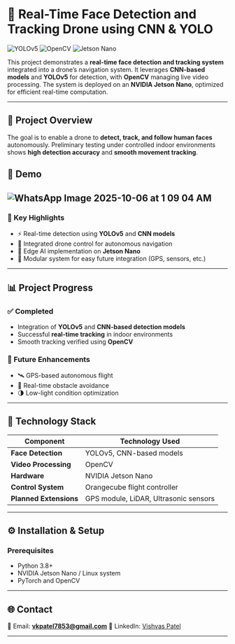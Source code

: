 # 🚁 Real-Time Face Detection and Tracking Drone using CNN & YOLO

![YOLOv5](https://img.shields.io/badge/YOLOv5-Object%20Detection-red) ![OpenCV](https://img.shields.io/badge/OpenCV-Computer%20Vision-blue) ![Jetson Nano](https://img.shields.io/badge/Jetson%20Nano-Edge%20AI-green)

This project demonstrates a **real-time face detection and tracking system** integrated into a drone’s navigation system. It leverages **CNN-based models** and **YOLOv5** for detection, with **OpenCV** managing live video processing. The system is deployed on an **NVIDIA Jetson Nano**, optimized for efficient real-time computation.

---

## 🎯 Project Overview

The goal is to enable a drone to **detect, track, and follow human faces** autonomously. Preliminary testing under controlled indoor environments shows **high detection accuracy** and **smooth movement tracking**.

## 🎥 Demo
![WhatsApp Image 2025-10-06 at 1 09 04 AM](https://github.com/user-attachments/assets/58b6c6b6-a60b-4774-b7f9-496e80a6e874)
---

### 🔹 Key Highlights

* ⚡ Real-time detection using **YOLOv5** and **CNN models**
* 🧭 Integrated drone control for autonomous navigation
* 🧠 Edge AI implementation on **Jetson Nano**
* 🧩 Modular system for easy future integration (GPS, sensors, etc.)

---

## 📊 Project Progress

### ✅ Completed

* Integration of **YOLOv5** and **CNN-based detection models**
* Successful **real-time tracking** in indoor environments
* Smooth tracking verified using **OpenCV**

### 🚧 Future Enhancements

* 🛰️ GPS-based autonomous flight
* 🚧 Real-time obstacle avoidance
* 🌗 Low-light condition optimization

---

## 🧠 Technology Stack

| Component              | Technology Used                       |
| ---------------------- | ------------------------------------- |
| **Face Detection**     | YOLOv5, CNN-based models              |
| **Video Processing**   | OpenCV                                |
| **Hardware**           | NVIDIA Jetson Nano                    |
| **Control System**     | Orangecube flight controller          |
| **Planned Extensions** | GPS module, LiDAR, Ultrasonic sensors |

---

## ⚙️ Installation & Setup

### Prerequisites

* Python 3.8+
* NVIDIA Jetson Nano / Linux system
* PyTorch and OpenCV

---

## 🌐 Contact

📧 Email: **[vkpatel7853@gmail.com](vkpatel7853@gmail.com)**
🔗 LinkedIn: [Vishvas Patel](https://www.linkedin.com/in/vishvas-patel-6a706b21a/)

---
